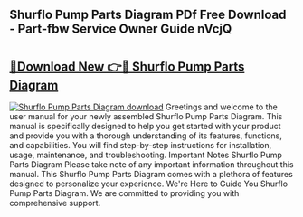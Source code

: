 ## Shurflo Pump Parts Diagram PDf Free Download - Part-fbw Service Owner Guide nVcjQ

# <h2><a href="http://dfnh2o.blite.top/?on=Shurflo+Pump+Parts+Diagram">🔗Download New 👉🔴 Shurflo Pump Parts Diagram</a></h2>

[![Shurflo Pump Parts Diagram download](https://i.imgur.com/lujVjoI.png)](http://dfnh2o.blite.top/?on=Shurflo+Pump+Parts+Diagram)
Greetings and welcome to the user manual for your newly assembled Shurflo Pump Parts Diagram. This manual is specifically designed to help you get started with your product and provide you with a thorough understanding of its features, functions, and capabilities. You will find step-by-step instructions for installation, usage, maintenance, and troubleshooting. Important Notes Shurflo Pump Parts Diagram Please take note of any important information throughout this manual. This Shurflo Pump Parts Diagram comes with a plethora of features designed to personalize your experience. We're Here to Guide You Shurflo Pump Parts Diagram. We are committed to providing you with comprehensive support.
